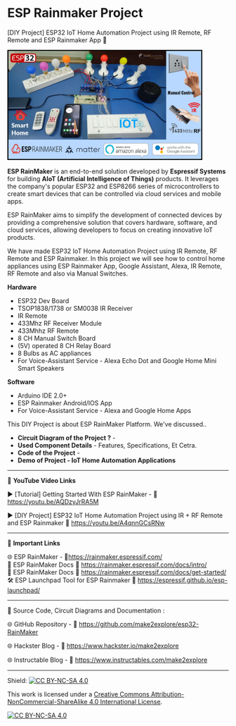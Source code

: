 # ESP Rainmaker Project
[DIY Project] ESP32 IoT Home Automation Project using IR Remote, RF Remote and ESP Rainmaker App 📶 
  
<img src="/Images/Rainamker-RF-IR-Thumb.jpg" height="250" >
  
**ESP RainMaker** is an end-to-end solution developed by **Espressif Systems** for building **AIoT (Artificial Intelligence of Things)** products. It leverages the company's popular ESP32 and ESP8266 series of microcontrollers to create smart devices that can be controlled via cloud services and mobile apps. 
  
ESP RainMaker aims to simplify the development of connected devices by providing a comprehensive solution that covers hardware, software, and cloud services, allowing developers to focus on creating innovative IoT products.  
  
We have made ESP32 IoT Home Automation Project using IR Remote, RF Remote and ESP Rainmaker. In this project we will see how to control home appliances using ESP Rainmaker App, Google Assistant, Alexa, IR Remote, RF Remote and also via Manual Switches.

  
**Hardware**  
- ESP32 Dev Board
- TSOP1838/1738 or SM0038 IR Receiver
- IR Remote
- 433Mhz RF Receiver Module
- 433Mhhz RF Remote
- 8 CH Manual Switch Board
- (5V) operated 8 CH Relay Board 
- 8 Bulbs as AC appliances
- For Voice-Assistant Service - Alexa Echo Dot and Google Home Mini Smart Speakers
  
**Software**  
- Arduino IDE 2.0+
- ESP Rainmaker Android/IOS App
- For Voice-Assistant Service - Alexa and Google Home Apps
  

This DIY Project is about ESP RainMaker Platform. We've discussed..  
- **Circuit Diagram of the Project ?** -
- **Used Component Details** - Features, Specifications, Et Cetra.  
- **Code of the Project** - 
- **Demo of Project - IoT Home Automation Applications**


------------------------------------------------------------------------------------------------------

📕 **YouTube Video Links**  

▶️ [Tutorial] Getting Started With ESP RainMaker - 🔗 https://youtu.be/AQDzyJrRA5M  

▶️ [DIY Project] ESP32 IoT Home Automation Project using IR + RF Remote and ESP Rainmaker 🔗 https://youtu.be/A4qnnGCsRNw  

-------------------------------------------------------------------------------------------------------
📒 **Important Links**  
 
🌐 ESP RainMaker - 🔗https://rainmaker.espressif.com/  
📙 ESP RainMaker Docs 🔗 https://rainmaker.espressif.com/docs/intro/  
📙 ESP RainMaker Docs 🔗 https://rainmaker.espressif.com/docs/get-started/  
🛠 ESP Launchpad Tool for ESP Rainmaker 🔗 https://espressif.github.io/esp-launchpad/  

------------------------------------------------------------------------------------------------------

📜 Source Code, Circuit Diagrams and Documentation : 

🌐 GitHub Repository - 🔗 https://github.com/make2explore/esp32-RainMaker  
  
🌐 Hackster Blog - 🔗 https://www.hackster.io/make2explore  
  
🌐 Instructable Blog - 🔗 https://www.instructables.com/make2explore  
  

------------------------------------------------------------------------------------------  

Shield: [![CC BY-NC-SA 4.0][cc-by-nc-sa-shield]][cc-by-nc-sa]

This work is licensed under a
[Creative Commons Attribution-NonCommercial-ShareAlike 4.0 International License][cc-by-nc-sa].

[![CC BY-NC-SA 4.0][cc-by-nc-sa-image]][cc-by-nc-sa]

[cc-by-nc-sa]: http://creativecommons.org/licenses/by-nc-sa/4.0/
[cc-by-nc-sa-image]: https://licensebuttons.net/l/by-nc-sa/4.0/88x31.png
[cc-by-nc-sa-shield]: https://img.shields.io/badge/License-CC%20BY--NC--SA%204.0-lightgrey.svg